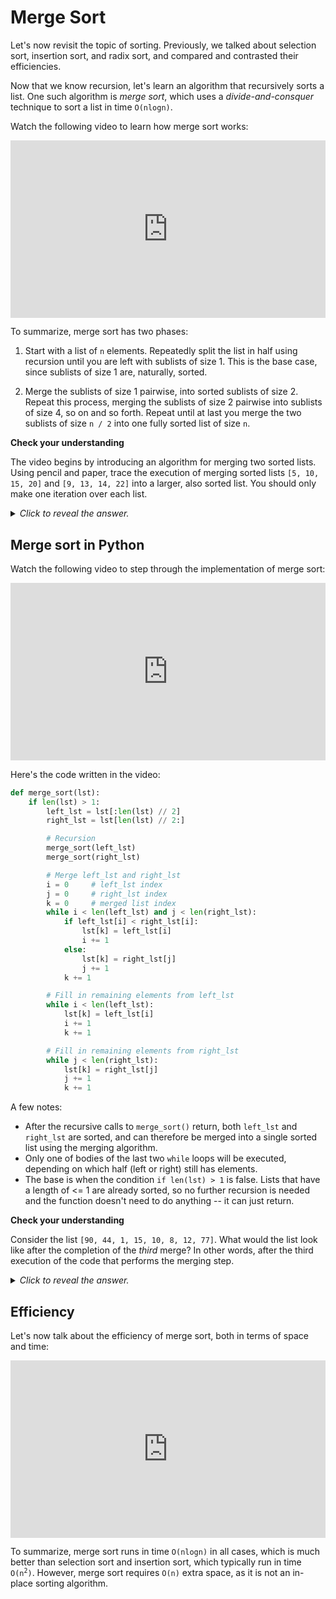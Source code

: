 # Merge Sort

Let's now revisit the topic of sorting. Previously, we talked about selection sort, insertion sort, and radix sort, and compared and contrasted their efficiencies.

Now that we know recursion, let's learn an algorithm that recursively sorts a list. One such algorithm is *merge sort*, which uses a *divide-and-consquer* technique to sort a list in time `O(nlogn)`.

Watch the following video to learn how merge sort works:

<div
  style="position: relative; padding-bottom: 56.25%; height: 0;">
  <iframe
    src="https://www.youtube.com/embed/Pr2Jf83_kG0"
    title="YouTube video player"
    frameborder="0"
    allow="accelerometer; autoplay; clipboard-write; encrypted-media; gyroscope; picture-in-picture"
    allowfullscreen
    style="position: absolute; top: 0; left: 0; width: 100%; height: 100%;">
  </iframe>
</div>

To summarize, merge sort has two phases:

1. Start with a list of `n` elements. Repeatedly split the list in half using recursion until you are left with sublists of size 1. This is the base case, since sublists of size 1 are, naturally, sorted.

2. Merge the sublists of size 1 pairwise, into sorted sublists of size 2. Repeat this process, merging the sublists of size 2 pairwise into sublists of size 4, so on and so forth. Repeat until at last you merge the two sublists of size `n / 2` into one fully sorted list of size `n`.

<aside>
<b>Check your understanding</b>
<p>The video begins by introducing an algorithm for merging two sorted lists. Using pencil and paper, trace the execution of merging sorted lists <code>[5, 10, 15, 20]</code> and <code>[9, 13, 14, 22]</code> into a larger, also sorted list. You should only make one iteration over each list.
<details>
<summary>
<i>Click to reveal the answer.</i>
</summary>
<p><b>Answer.</b> As described in the video, when merging two sorted lists, you trace through both input lists simultaneously, maintaining an index for each:</p>
<pre><code>[5, 10, 15, 20]     [9, 13, 14, 22]
 ^                   ^
result: []</code></pre>
<p>On the first iteration, you compare the first elements of each lists (5 and 9). Since 5 is smaller, you add that to the result list, and move on to the 10 in the list on the left:</p>
<pre><code>[5, 10, 15, 20]     [9, 13, 14, 22]
     ^               ^
result: [5]</code></pre>
<p>You compare the 10 with the left list with the 9 on the right list, and since 9 is smaller, you add the 9 to the result list, and move on to the 13 in the list on the right:</p>
<pre><code>[5, 10, 15, 20]     [9, 13, 14, 22]
     ^                   ^
result: [5, 9]</code></pre>
<p>You then compare the 10 with the left list with the 13 on the right list, and since 10 is smaller, you add the 10 to the result list, and move on to the 15 in the list on the left:</p>
<pre><code>[5, 10, 15, 20]     [9, 13, 14, 22]
         ^               ^
result: [5, 9, 10]</code></pre>
<p>Continue this process, advancing one element at a time in the appropriate list, until all elements are added to the result list.
</details>
</aside>

## Merge sort in Python

Watch the following video to step through the implementation of merge sort:

<div
  style="position: relative; padding-bottom: 56.25%; height: 0;">
  <iframe
    src="https://www.youtube.com/embed/cVZMah9kEjI"
    title="YouTube video player"
    frameborder="0"
    allow="accelerometer; autoplay; clipboard-write; encrypted-media; gyroscope; picture-in-picture"
    allowfullscreen
    style="position: absolute; top: 0; left: 0; width: 100%; height: 100%;">
  </iframe>
</div>

Here's the code written in the video:

```python
def merge_sort(lst):
    if len(lst) > 1:
        left_lst = lst[:len(lst) // 2]
        right_lst = lst[len(lst) // 2:]

        # Recursion
        merge_sort(left_lst)
        merge_sort(right_lst)

        # Merge left_lst and right_lst
        i = 0     # left_lst index
        j = 0     # right_lst index
        k = 0     # merged list index
        while i < len(left_lst) and j < len(right_lst):
            if left_lst[i] < right_lst[i]:
                lst[k] = left_lst[i]
                i += 1
            else:
                lst[k] = right_lst[j]
                j += 1
            k += 1

        # Fill in remaining elements from left_lst
        while i < len(left_lst):
            lst[k] = left_lst[i]
            i += 1
            k += 1

        # Fill in remaining elements from right_lst
        while j < len(right_lst):
            lst[k] = right_lst[j]
            j += 1
            k += 1
```

A few notes:

* After the recursive calls to `merge_sort()` return, both `left_lst` and `right_lst` are sorted, and can therefore be merged into a single sorted list using the merging algorithm.
* Only one of bodies of the last two `while` loops will be executed, depending on which half (left or right) still has elements.
* The base is when the condition `if len(lst) > 1` is false. Lists that have a length of <= 1 are already sorted, so no further recursion is needed and the function doesn't need to do anything -- it can just return.

<aside>
<b>Check your understanding</b>
<p>Consider the list <code>[90, 44, 1, 15, 10, 8, 12, 77]</code>. What would the list look like after the completion of the <i>third</i> merge? In other words, after the third execution of the code that performs the merging step.
<details>
<summary>
<i>Click to reveal the answer.</i>
</summary>
<p><b>Answer.</b></p>
<div
  style="position: relative; padding-bottom: 56.25%; height: 0;">
  <iframe
    src="https://www.youtube.com/embed/BbrA81voW_0"
    title="YouTube video player"
    frameborder="0"
    allow="accelerometer; autoplay; clipboard-write; encrypted-media; gyroscope; picture-in-picture"
    allowfullscreen
    style="position: absolute; top: 0; left: 0; width: 100%; height: 100%;">
  </iframe>
</div>
</details>
</aside>

## Efficiency

Let's now talk about the efficiency of merge sort, both in terms of space and time:

<div
  style="position: relative; padding-bottom: 56.25%; height: 0;">
  <iframe
    src="https://www.youtube.com/embed/s0cz2u-SMCw"
    title="YouTube video player"
    frameborder="0"
    allow="accelerometer; autoplay; clipboard-write; encrypted-media; gyroscope; picture-in-picture"
    allowfullscreen
    style="position: absolute; top: 0; left: 0; width: 100%; height: 100%;">
  </iframe>
</div>

To summarize, merge sort runs in time `O(nlogn)` in all cases, which is much better than selection sort and insertion sort, which typically run in time <code>O(n<sup>2</sup>)</code>. However, merge sort requires `O(n)` extra space, as it is not an in-place sorting algorithm.
